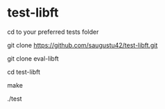 # test-libft

cd to your preferred tests folder

git clone https://github.com/saugustu42/test-libft.git

git clone <your-vogsphere-repo> eval-libft


cd test-libft

make

./test
